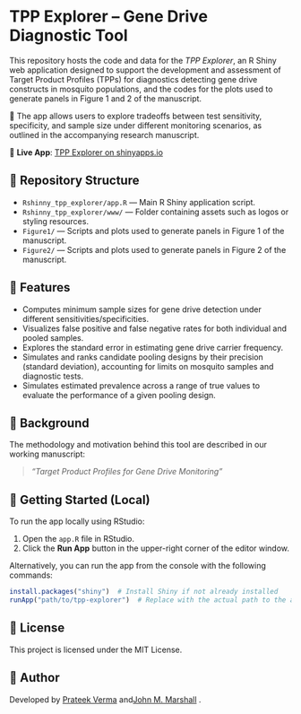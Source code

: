 # TPP Explorer – Gene Drive Diagnostic Tool

This repository hosts the code and data for the *TPP Explorer*, an R Shiny web application designed to support the development and assessment of Target Product Profiles (TPPs) for diagnostics detecting gene drive constructs in mosquito populations, and the codes for the plots used to generate panels in Figure 1 and 2 of the manuscript.

🧪 The app allows users to explore tradeoffs between test sensitivity, specificity, and sample size under different monitoring scenarios, as outlined in the accompanying research manuscript.

📍 **Live App**: [TPP Explorer on shinyapps.io](https://pverma.shinyapps.io/tpp_explorer/)

## 📁 Repository Structure

- `Rshinny_tpp_explorer/app.R` — Main R Shiny application script.
- `Rshinny_tpp_explorer/www/` — Folder containing assets such as logos or styling resources.
- `Figure1/` — Scripts and plots used to generate panels in Figure 1 of the manuscript.
- `Figure2/` — Scripts and plots used to generate panels in Figure 2 of the manuscript.

## 🧰 Features

- Computes minimum sample sizes for gene drive detection under different sensitivities/specificities.
- Visualizes false positive and false negative rates for both individual and pooled samples.
- Explores the standard error in estimating gene drive carrier frequency.
- Simulates and ranks candidate pooling designs by their precision (standard deviation), accounting for limits on mosquito samples and diagnostic tests.
- Simulates estimated prevalence across a range of true values to evaluate the performance of a given pooling design.

## 📖 Background

The methodology and motivation behind this tool are described in our working manuscript:
> *“Target Product Profiles for Gene Drive Monitoring”*

## 🚀 Getting Started (Local)

To run the app locally using RStudio:
1. Open the `app.R` file in RStudio.
2. Click the **Run App** button in the upper-right corner of the editor window.

Alternatively, you can run the app from the console with the following commands:

```R
install.packages("shiny")  # Install Shiny if not already installed
runApp("path/to/tpp-explorer")  # Replace with the actual path to the app directory

```

## 📜 License

This project is licensed under the MIT License.

## 👤 Author

Developed by [Prateek Verma](https://sites.google.com/view/prateekverma) and [​John M. Marshall](https://www.marshalllab.com/) .

